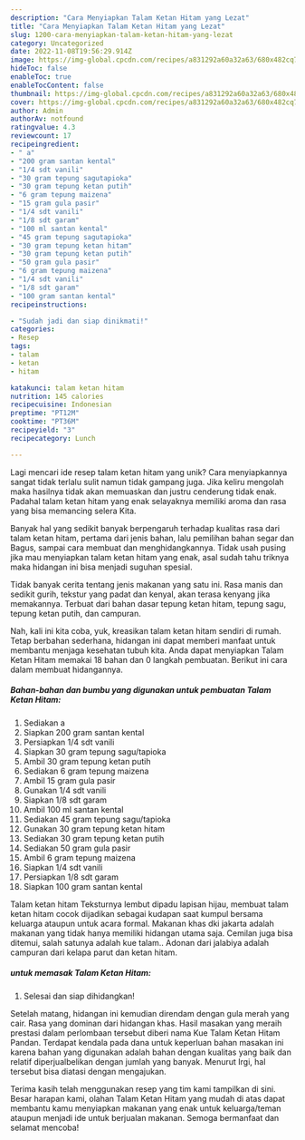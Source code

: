 ```yaml
---
description: "Cara Menyiapkan Talam Ketan Hitam yang Lezat"
title: "Cara Menyiapkan Talam Ketan Hitam yang Lezat"
slug: 1200-cara-menyiapkan-talam-ketan-hitam-yang-lezat
category: Uncategorized
date: 2022-11-08T19:56:29.914Z
image: https://img-global.cpcdn.com/recipes/a831292a60a32a63/680x482cq70/talam-ketan-hitam-foto-resep-utama.jpg
hideToc: false
enableToc: true
enableTocContent: false
thumbnail: https://img-global.cpcdn.com/recipes/a831292a60a32a63/680x482cq70/talam-ketan-hitam-foto-resep-utama.jpg
cover: https://img-global.cpcdn.com/recipes/a831292a60a32a63/680x482cq70/talam-ketan-hitam-foto-resep-utama.jpg
author: Admin
authorAv: notfound
ratingvalue: 4.3
reviewcount: 17
recipeingredient:
- " a"
- "200 gram santan kental"
- "1/4 sdt vanili"
- "30 gram tepung sagutapioka"
- "30 gram tepung ketan putih"
- "6 gram tepung maizena"
- "15 gram gula pasir"
- "1/4 sdt vanili"
- "1/8 sdt garam"
- "100 ml santan kental"
- "45 gram tepung sagutapioka"
- "30 gram tepung ketan hitam"
- "30 gram tepung ketan putih"
- "50 gram gula pasir"
- "6 gram tepung maizena"
- "1/4 sdt vanili"
- "1/8 sdt garam"
- "100 gram santan kental"
recipeinstructions:

- "Sudah jadi dan siap dinikmati!"
categories:
- Resep
tags:
- talam
- ketan
- hitam

katakunci: talam ketan hitam 
nutrition: 145 calories
recipecuisine: Indonesian
preptime: "PT12M"
cooktime: "PT36M"
recipeyield: "3"
recipecategory: Lunch

---
```





Lagi mencari ide resep talam ketan hitam yang unik? Cara menyiapkannya sangat tidak terlalu sulit namun tidak gampang juga. Jika keliru mengolah maka hasilnya tidak akan memuaskan dan justru cenderung tidak enak. Padahal talam ketan hitam yang enak selayaknya memiliki aroma dan rasa yang bisa memancing selera Kita.





Banyak hal yang sedikit banyak berpengaruh terhadap kualitas rasa dari talam ketan hitam, pertama dari jenis bahan, lalu pemilihan bahan segar dan Bagus, sampai cara membuat dan menghidangkannya. Tidak usah pusing jika mau menyiapkan talam ketan hitam yang enak,      asal sudah tahu triknya maka hidangan ini bisa menjadi suguhan spesial.














Tidak banyak cerita tentang jenis makanan yang satu ini. Rasa manis dan sedikit gurih, tekstur yang padat dan kenyal, akan terasa kenyang jika memakannya. Terbuat dari bahan dasar tepung ketan hitam, tepung sagu, tepung ketan putih, dan campuran.






Nah, kali ini kita coba, yuk, kreasikan talam ketan hitam sendiri di rumah. Tetap berbahan sederhana, hidangan ini dapat memberi manfaat untuk membantu menjaga kesehatan tubuh kita. Anda dapat menyiapkan Talam Ketan Hitam memakai 18 bahan dan 0 langkah pembuatan. Berikut ini cara dalam membuat hidangannya.

<!--inarticleads1-->

##### Bahan-bahan dan bumbu yang digunakan untuk pembuatan Talam Ketan Hitam:

1. Sediakan  a
1. Siapkan 200 gram santan kental
1. Persiapkan 1/4 sdt vanili
1. Siapkan 30 gram tepung sagu/tapioka
1. Ambil 30 gram tepung ketan putih
1. Sediakan 6 gram tepung maizena
1. Ambil 15 gram gula pasir
1. Gunakan 1/4 sdt vanili
1. Siapkan 1/8 sdt garam
1. Ambil 100 ml santan kental
1. Sediakan 45 gram tepung sagu/tapioka
1. Gunakan 30 gram tepung ketan hitam
1. Sediakan 30 gram tepung ketan putih
1. Sediakan 50 gram gula pasir
1. Ambil 6 gram tepung maizena
1. Siapkan 1/4 sdt vanili
1. Persiapkan 1/8 sdt garam
1. Siapkan 100 gram santan kental


Talam ketan hitam Teksturnya lembut dipadu lapisan hijau, membuat talam ketan hitam cocok dijadikan sebagai kudapan saat kumpul bersama keluarga ataupun untuk acara formal. Makanan khas dki jakarta adalah makanan yang tidak hanya memiliki hidangan utama saja. Cemilan juga bisa ditemui, salah satunya adalah kue talam.. Adonan dari jalabiya adalah campuran dari kelapa parut dan ketan hitam. 

<!--inarticleads2-->

#####  untuk memasak Talam Ketan Hitam:


1. Selesai dan siap dihidangkan!

Setelah matang, hidangan ini kemudian direndam dengan gula merah yang cair. Rasa yang dominan dari hidangan khas. Hasil masakan yang meraih prestasi dalam perlombaan tersebut diberi nama Kue Talam Ketan Hitam Pandan. Terdapat kendala pada dana untuk keperluan bahan masakan ini karena bahan yang digunakan adalah bahan dengan kualitas yang baik dan relatif diperjualbelikan dengan jumlah yang banyak. Menurut Irgi, hal tersebut bisa diatasi dengan mengajukan. 

Terima kasih telah menggunakan resep yang tim kami tampilkan di sini. Besar harapan kami, olahan Talam Ketan Hitam yang mudah di atas dapat membantu kamu menyiapkan makanan yang enak untuk keluarga/teman ataupun menjadi ide untuk berjualan makanan. Semoga bermanfaat dan selamat mencoba!
